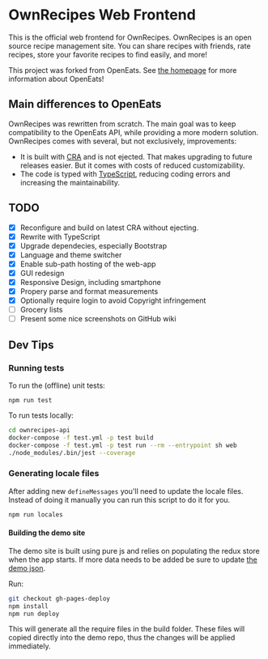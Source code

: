 # OwnRecipes Web Frontend

This is the official web frontend for OwnRecipes. OwnRecipes is an open source recipe management site. You can share recipes with friends, rate recipes, store your favorite recipes to find easily, and more!

This project was forked from OpenEats. See [the homepage](https://github.com/open-eats/OpenEats) for more information about OpenEats!

## Main differences to OpenEats

OwnRecipes was rewritten from scratch. The main goal was to keep compatibility to the OpenEats API, while providing a more modern solution.
OwnRecipes comes with several, but not exclusively, improvements:

* It is built with [CRA](https://create-react-app.dev/) and is not ejected. That makes upgrading to future releases easier. But it comes with costs of reduced customizability.
* The code is typed with [TypeScript](https://www.typescriptlang.org/), reducing coding errors and increasing the maintainability.

## TODO

- [x] Reconfigure and build on latest CRA without ejecting.
- [x] Rewrite with TypeScript
- [x] Upgrade dependecies, especially Bootstrap
- [x] Language and theme switcher
- [x] Enable sub-path hosting of the web-app
- [x] GUI redesign
- [x] Responsive Design, including smartphone
- [x] Propery parse and format measurements
- [x] Optionally require login to avoid Copyright infringement
- [ ] Grocery lists
- [ ] Present some nice screenshots on GitHub wiki

## Dev Tips

### Running tests

To run the (offline) unit tests:

```npm run test```

To run tests locally:

```bash
cd ownrecipes-api
docker-compose -f test.yml -p test build
docker-compose -f test.yml -p test run --rm --entrypoint sh web
./node_modules/.bin/jest --coverage
```

### Generating locale files

After adding new `defineMessages` you'll need to update the locale files. Instead of doing it manually you can run this script to do it for you.

```bash
npm run locales
```

#### Building the demo site

The demo site is built using pure js and relies on populating the redux store when the app starts. If more data needs to be added be sure to update [the demo json](https://github.com/ownrecipes/ownrecipes-web/tree/master/modules/common/demo).

Run:

```bash
git checkout gh-pages-deploy
npm install
npm run deploy
```

This will generate all the require files in the build folder. These files will copied directly into the demo repo, thus the changes will be applied immediately.

